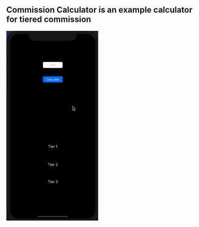 ## Commission Calculator is an example calculator for tiered commission

<img src="Commission Calculator.gif" height="500px">
